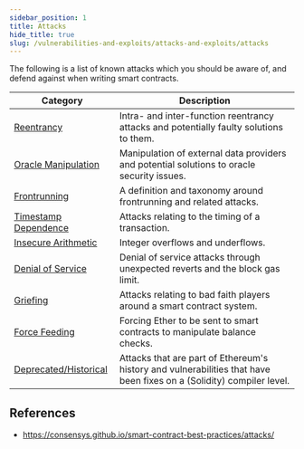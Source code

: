 ```yaml
---
sidebar_position: 1
title: Attacks
hide_title: true
slug: /vulnerabilities-and-exploits/attacks-and-exploits/attacks
---
```



The following is a list of known attacks which you should be aware of, and defend against when
writing smart contracts.

| Category                                          | Description                                                                                                          |
| ------------------------------------------------- | -------------------------------------------------------------------------------------------------------------------- |
| [Reentrancy](https://consensys.github.io/smart-contract-best-practices/attacks/reentrancy)                     | Intra- and inter-function reentrancy attacks and potentially faulty solutions to them.                               |
| [Oracle Manipulation](https://consensys.github.io/smart-contract-best-practices/attacks/oracle-manipulation)   | Manipulation of external data providers and potential solutions to oracle security issues.                           |
| [Frontrunning](https://consensys.github.io/smart-contract-best-practices/attacks/frontrunning)                 | A definition and taxonomy around frontrunning and related attacks.                                                   |
| [Timestamp Dependence](https://consensys.github.io/smart-contract-best-practices/attacks/timestamp-dependence) | Attacks relating to the timing of a transaction.                                                                     |
| [Insecure Arithmetic](https://consensys.github.io/smart-contract-best-practices/attacks/insecure-arithmetic)   | Integer overflows and underflows.                                                                                    |
| [Denial of Service](https://consensys.github.io/smart-contract-best-practices/attacks/denial-of-service)       | Denial of service attacks through unexpected reverts and the block gas limit.                                        |
| [Griefing](https://consensys.github.io/smart-contract-best-practices/attacks/griefing)                         | Attacks relating to bad faith players around a smart contract system.                                                |
| [Force Feeding](https://consensys.github.io/smart-contract-best-practices/attacks/force-feeding)               | Forcing Ether to be sent to smart contracts to manipulate balance checks.                                            |
| [Deprecated/Historical](https://consensys.github.io/smart-contract-best-practices/attacks/deprecated)          | Attacks that are part of Ethereum's history and vulnerabilities that have been fixes on a (Solidity) compiler level. |

## References

- https://consensys.github.io/smart-contract-best-practices/attacks/